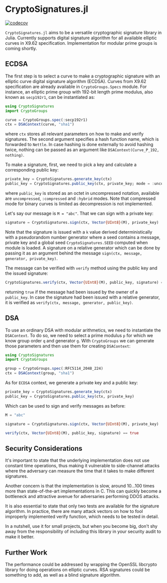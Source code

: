 # CryptoSignatures.jl

[![codecov](https://codecov.io/gh/PeaceFounder/CryptoSignatures.jl/graph/badge.svg?token=9MSBVRQQTU)](https://codecov.io/gh/PeaceFounder/CryptoSignatures.jl)

`CryptoSignatures.jl` aims to be a versatile cryptographic signature library in Julia. Currently supports digital signature algorithm for all available elliptic curves in X9.62 specification. Implementation for modular prime groups is coming shortly.

## ECDSA

The first step is to select a curve to make a cryptographic signature with an elliptic curve digital signature algorithm (ECDSA). Curves from X9.62 specification are already available in `CryptoGroups.Specs` module. For instance, an elliptic prime group with 192-bit length prime modulus, also known as `secp192r1`,  can be instantiated as:

```julia
using CryptoSignatures
import CryptoGroups

curve = CryptoGroups.spec(:secp192r1)
ctx = DSAContext(curve, "sha1")
```

where `ctx` stores all relevant parameters on how to make and verify signatures. The second argument specifies a hash function name, which is forwarded to `Nettle`. In case hashing is done externally to avoid hashing twice, nothing can be passed as an argument like `DSAContext(Curve_P_192, nothing)`. 

To make a signature, first, we need to pick a key and calculate a corresponding public key:

```julia
private_key = CryptoSignatures.generate_key(ctx)
public_key = CryptoSignatures.public_key(ctx, private_key; mode = :uncompressed)
```

where `public_key` is stored as an octet in uncompressed notation, available are `uncompressed`, `:compressed` and `:hybrid` modes. Note that compressed mode for binary curves is limited as decompression is not implemented.

Let's say our message is `M = "abc"`. That we can sign with a private key:

```julia
signature = CryptoSignatures.sign(ctx, Vector{UInt8}(M), private_key)
```

Note that the signature is issued with a `k` value derived deterministically with a pseudorandom number generator where a seed contains a message, private key and a global seed `CryptoSignatures.SEED` computed when module is loaded. A signature on a relative generator which can be done by passing it as an argument behind the message `sign(ctx, message, generator, private_key)`.

The message can be verified with `verify` method using the public key and the issued signature:

```julia
CryptoSignatures.verify(ctx, Vector{UInt8}(M), public_key, signature) == true
```

returning `true` if the message had been issued by the owner of a `public_key`. In case the signature had been issued with a relative generator, it is verified as `verify(ctx, message, generator, public_key)`.

## DSA

To use an ordinary DSA with modular arithmetics, we need to instantiate the `DSAContext`. To do so, we need to select a prime modulus `p` for which we know group order `q` and generator `g`. With `CryptoGroups` we can generate those parameters and then use them for creating `DSAContext`:

```julia
using CryptoSignatures
import CryptoGroups 

group = CryptoGroups.spec(:RFC5114_2048_224)
ctx = DSAContext(group, "sha1")
```

As for `ECDSA` context, we generate a private key and a public key:

```julia
private_key = CryptoSignatures.generate_key(ctx)
public_key = CryptoSignatures.public_key(ctx, private_key)
```

Which can be used to sign and verify messages as before:

```julia
M = "abc"

signature = CryptoSignatures.sign(ctx, Vector{UInt8}(M), private_key)

verify(ctx, Vector{UInt8}(M), public_key, signature) == true
```

## Security Considerations

It's important to state that the underlying implementation does not use constant time operations, thus making it vulnerable to side-channel attacks where the adversary can measure the time that it takes to make different signatures. 

Another concern is that the implementation is slow, around 10...100 times more than state-of-the-art implementations in C. This can quickly become a bottleneck and attractive avenue for adversaries performing DDOS attacks. 

It is also essential to state that only two tests are available for the signature algorithm. In practice, there are many attack vectors on how to fool improperly implemented verify function, which needs to be tested in detail. 

In a nutshell, use it for small projects, but when you become big, don't shy away from the responsibility of including this library in your security audit to make it better.

## Further Work

The performance could be addressed by wrapping the OpenSSL libcrypto library for doing operations on elliptic curves. RSA signatures could be something to add, as well as a blind signature algorithm. 

 
